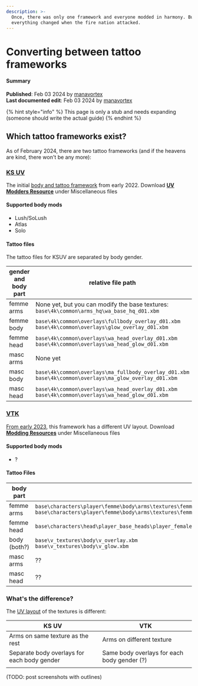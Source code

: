 ```yaml
---
description: >-
  Once, there was only one framework and everyone modded in harmony. But
  everything changed when the fire nation attacked.
---
```


# Converting between tattoo frameworks

#### Summary

**Published**: Feb 03 2024 by [manavortex](https://app.gitbook.com/u/NfZBoxGegfUqB33J9HXuCs6PVaC3 "mention")\
**Last documented edit**: Feb 03 2024 by [manavortex](https://app.gitbook.com/u/NfZBoxGegfUqB33J9HXuCs6PVaC3 "mention")

{% hint style="info" %}
This page is only a stub and needs expanding (someone should write the actual guide)
{% endhint %}

## Which tattoo frameworks exist?

As of February 2024, there are two tattoo frameworks (and if the heavens are kind, there won't be any more):

### [KS UV](https://www.nexusmods.com/cyberpunk2077/mods/3783)

The initial [body and tattoo framework](https://www.nexusmods.com/cyberpunk2077/mods/3783) from early 2022. Download [**UV Modders Resource**](https://www.nexusmods.com/cyberpunk2077/mods/3783?tab=files) under Miscellaneous files

#### Supported body mods

* Lush/SoLush
* Atlas
* Solo

#### Tattoo files

The tattoo files for KSUV are separated by body gender.

<table><thead><tr><th width="216">gender and body part</th><th>relative file path</th></tr></thead><tbody><tr><td>femme arms</td><td>None yet, but you can modify the base textures:<br><code>base\4k\common\arms_hq\wa_base_hq_d01.xbm</code> </td></tr><tr><td>femme body</td><td><code>base\4k\common\overlays\fullbody_overlay_d01.xbm</code><br><code>base\4k\common\overlays\glow_overlay_d01.xbm</code></td></tr><tr><td>femme head</td><td><code>base\4k\common\overlays\wa_head_overlay_d01.xbm</code><br><code>base\4k\common\overlays\wa_head_glow_d01.xbm</code></td></tr><tr><td>masc arms</td><td>None yet</td></tr><tr><td>masc body</td><td><code>base\4k\common\overlays\ma_fullbody_overlay_d01.xbm</code><br><code>base\4k\common\overlays\ma_glow_overlay_d01.xbm</code></td></tr><tr><td>masc head</td><td><code>base\4k\common\overlays\wa_head_overlay_d01.xbm</code><br><code>base\4k\common\overlays\wa_head_glow_d01.xbm</code></td></tr></tbody></table>

### [VTK](https://www.nexusmods.com/cyberpunk2077/mods/7054)

[From early 2023](https://www.nexusmods.com/cyberpunk2077/mods/7054), this framework has a different UV layout. Download [**Modding Resources**](https://www.nexusmods.com/cyberpunk2077/mods/7054?tab=files) under Miscellaneous files

#### Supported body mods

* ?

#### Tattoo Files

<table><thead><tr><th width="216">body part</th><th>relative file path</th></tr></thead><tbody><tr><td>femme arms</td><td><code>base\characters\player\femme\body\arms\textures\femme_arm_left_01_overlay.xbm</code><br><code>base\characters\player\femme\body\arms\textures\femme_arm_right_01_overlay.xbm</code></td></tr><tr><td>femme head</td><td><code>base\characters\head\player_base_heads\player_female_average\h0_000_pwa_c__basehead\textures\h0_001_pwa_c__basehead_overlay.xbm</code></td></tr><tr><td>body (both?)</td><td><code>base\v_textures\body\v_overlay.xbm</code><br><code>base\v_textures\body\v_glow.xbm</code></td></tr><tr><td>masc arms</td><td>??</td></tr><tr><td>masc head</td><td>??</td></tr></tbody></table>

### What's the difference?

The [UV layout](../../../materials/uv-mapping-texturing-a-3d-object.md) of the textures is different:&#x20;



| KS UV                                       | VTK                                         |
| ------------------------------------------- | ------------------------------------------- |
| Arms on same texture as the rest            | Arms on different texture                   |
| Separate body overlays for each body gender | Same body overlays for each body gender (?) |
|                                             |                                             |

(TODO: post screenshots with outlines)





